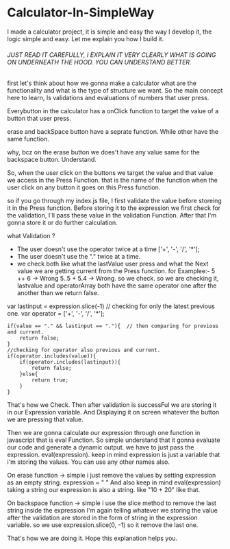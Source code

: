 # Calculator-In-SimpleWay
I made a calculator project, it is simple and easy the way I develop it, the logic simple and easy. Let me explain you how I build it.

###### JUST READ IT CAREFULLY, I EXPLAIN IT VERY CLEARLY WHAT IS GOING ON UNDERNEATH THE HOOD. YOU CAN UNDERSTAND BETTER.

first let's think about how we gonna make a calculator what are the functionality and what is the type of structure we want.
So the main concept here to learn,
Is validations and evaluations of numbers that user
press.

Everybutton in the calculator has a onClick function
to target the value of a button that user press.


erase and backSpace button have a seprate function.
While other have the same function.

why, bcz on the erase button we does't have any value
same for the backspace button. Understand.

So, when the user click on the buttons we target the 
value and that value we access in the Press Function.
that is the name of the function when the user click
on any button it goes on this Press function.

so if you go through my index.js file, I first validate
the value before storeing it in the Press function.
Before storing it to the expression we first check for the
validation, I'll pass these value in the validation Function.
After that I'm gonna store it or do further calculation.

what Validation ?

- The user doesn't use the operator twice at a time ['+', '-', '/', '*'];
- The user doesn't use the "." twice at a time.
- we check both like what the lastValue user press and what the Next value we are getting
current from the Press function.
for Examplee:- 5 ++ 6 -> Wrong
	       5..5 + 5.4 -> Wrong.
	so we check.
so we are checking it, lastvalue and operatorArray both have the same operator one after the another than we return false.

 var lastinput = expression.slice(-1) // checking for only the latest previous one.
    var operator = ['+', '-', '/', '*'];

    if(value == "." && lastinput == "."){  // then comparing for previous and current.
        return false;
    }
	//checking for operator also previous and current.
    if(operator.includes(value)){
        if(operator.includes(lastinput)){    
            return false;
        }else{
            return true;
        }
    }

That's how we Check.
Then after validation is successFul we are storing it in our Expression variable.
And Displaying it on screen whatever the button we are pressing that value.

Then we are gonna calculate our expression through one function in javascript
that is eval Function.
So simple understand that it gonna evaluate our code and generate a dynamic
output. we have to just pass the expression. eval(expression). keep in mind expression is just
a variable that i'm storing the values. You can use any other names also.

On erase function -> simple i just remove the values by setting expression as an empty string.
expression = " "
And also keep in mind eval(expression) taking a string our expression is also a string.
like "10 + 20" like that.

On backspace function -> simple i use the slice method to remove the last string inside the expression
I'm again telling whatever we storing the value after the validation are stored in the form of string in the
expression variable.
so we use expression.slice(0, -1) so it remove the last one.

That's how we are doing it.
Hope this explanation helps you.




